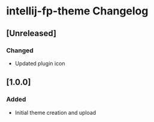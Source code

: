 <!-- Keep a Changelog guide -> https://keepachangelog.com -->

# intellij-fp-theme Changelog

## [Unreleased]
### Changed
- Updated plugin icon

## [1.0.0]
### Added
- Initial theme creation and upload
